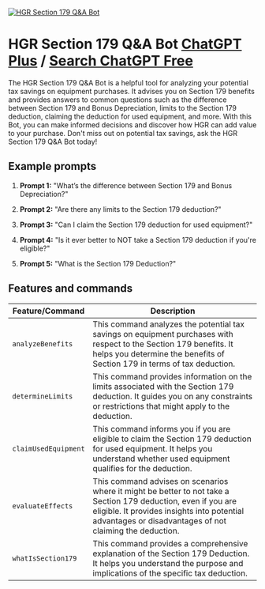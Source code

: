 
[![HGR Section 179 Q&A Bot](https://files.oaiusercontent.com/file-XOvwoNpZpd4CQOCNMDKmPUr3?se=2123-10-16T20%3A39%3A07Z&sp=r&sv=2021-08-06&sr=b&rscc=max-age%3D31536000%2C%20immutable&rscd=attachment%3B%20filename%3D4a4ef5f4-05a8-45d7-afc0-cae3de362936.png&sig=MCbDdcmhHyoenZuA5kQ546efmNa1b1Bj%2BZSx1AZq73g%3D)](https://chat.openai.com/g/g-nacW6l9ip-hgr-section-179-q-a-bot)

# HGR Section 179 Q&A Bot [ChatGPT Plus](https://chat.openai.com/g/g-nacW6l9ip-hgr-section-179-q-a-bot) / [Search ChatGPT Free](https://gptcall.net/index.html#/?search=HGR%20Section%20179%20Q%26A%20Bot)

The HGR Section 179 Q&A Bot is a helpful tool for analyzing your potential tax savings on equipment purchases. It advises you on Section 179 benefits and provides answers to common questions such as the difference between Section 179 and Bonus Depreciation, limits to the Section 179 deduction, claiming the deduction for used equipment, and more. With this Bot, you can make informed decisions and discover how HGR can add value to your purchase. Don't miss out on potential tax savings, ask the HGR Section 179 Q&A Bot today!

## Example prompts

1. **Prompt 1:** "What’s the difference between Section 179 and Bonus Depreciation?"

2. **Prompt 2:** "Are there any limits to the Section 179 deduction?"

3. **Prompt 3:** "Can I claim the Section 179 deduction for used equipment?"

4. **Prompt 4:** "Is it ever better to NOT take a Section 179 deduction if you're eligible?"

5. **Prompt 5:** "What is the Section 179 Deduction?"



## Features and commands

| Feature/Command | Description |
| --- | --- |
| `analyzeBenefits` | This command analyzes the potential tax savings on equipment purchases with respect to the Section 179 benefits. It helps you determine the benefits of Section 179 in terms of tax deduction. |
| `determineLimits` | This command provides information on the limits associated with the Section 179 deduction. It guides you on any constraints or restrictions that might apply to the deduction. |
| `claimUsedEquipment` | This command informs you if you are eligible to claim the Section 179 deduction for used equipment. It helps you understand whether used equipment qualifies for the deduction. |
| `evaluateEffects` | This command advises on scenarios where it might be better to not take a Section 179 deduction, even if you are eligible. It provides insights into potential advantages or disadvantages of not claiming the deduction. |
| `whatIsSection179` | This command provides a comprehensive explanation of the Section 179 Deduction. It helps you understand the purpose and implications of the specific tax deduction. |


